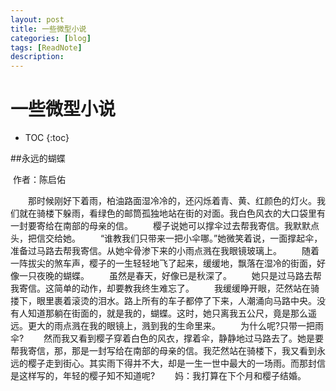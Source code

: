 ```yaml
---
layout: post
title: 一些微型小说
categories: [blog]
tags: [ReadNote]
description: 
---
```


# 一些微型小说

* TOC
{:toc}

##永远的蝴蝶

​	作者：陈启佑 


　　那时候刚好下着雨，柏油路面湿冷冷的，还闪烁着青、黄、红颜色的灯火。我们就在骑楼下躲雨，看绿色的邮筒孤独地站在街的对面。我白色风衣的大口袋里有一封要寄给在南部的母亲的信。 
　　樱子说她可以撑伞过去帮我寄信。我默默点头，把信交给她。 
　　“谁教我们只带来一把小伞哪。”她微笑着说，一面撑起伞，准备过马路去帮我寄信。从她伞骨渗下来的小雨点溅在我眼镜玻璃上。 
　　随着一阵拔尖的煞车声，樱子的一生轻轻地飞了起来，缓缓地，飘落在湿冷的街面，好像一只夜晚的蝴蝶。 
　　虽然是春天，好像已是秋深了。 
　　她只是过马路去帮我寄信。这简单的动作，却要教我终生难忘了。 
　　我缓缓睁开眼，茫然站在骑搂下，眼里裹着滚烫的泪水。路上所有的车子都停了下来，人潮涌向马路中央。没有人知道那躺在街面的，就是我的，蝴蝶。这时，她只离我五公尺，竟是那么遥远。更大的雨点溅在我的眼镜上，溅到我的生命里来。 
　　为什么呢?只带一把雨伞? 
　　然而我又看到樱子穿着白色的风衣，撑着伞，静静地过马路去了。她是要帮我寄信，那，那是一封写给在南部的母亲的信。我茫然站在骑楼下，我又看到永远的樱子走到街心。其实雨下得并不大，却是一生一世中最大的一场雨。而那封信是这样写的，年轻的樱子知不知道呢? 
　　妈：我打算在下个月和樱子结婚。 
　　